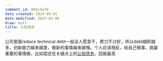 ```yaml
---
comment_id: 80bc4af8
date created: 2024-09-01
date modified: 2025-02-06
draw: null
title: 认知债务
---
```

公司里面reduce technical debt一般没人愿意干，费力不讨好，所以debt越积越多，创新能力越来越差，做新的事情越来越慢。个人应该相反，给自己做事，挑最重要的事情做，比如偿还在关键点上的[认知债务](认知债务.md)，回报最高
